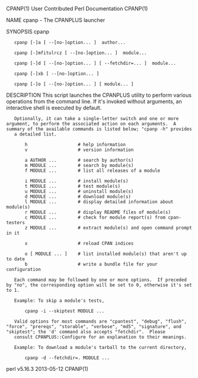 CPANP(1)                                                                             User Contributed Perl Documentation                                                                             CPANP(1)



NAME
       cpanp - The CPANPLUS launcher

SYNOPSIS
       cpanp

       cpanp [-]a [ --[no-]option... ]  author...

       cpanp [-]mfitulrcz [ --[no-]option... ]  module...

       cpanp [-]d [ --[no-]option... ] [ --fetchdir=... ]  module...

       cpanp [-]xb [ --[no-]option... ]

       cpanp [-]o [ --[no-]option... ] [ module... ]

DESCRIPTION
       This script launches the CPANPLUS utility to perform various operations from the command line. If it's invoked without arguments, an interactive shell is executed by default.

       Optionally, it can take a single-letter switch and one or more argument, to perform the associated action on each arguments.  A summary of the available commands is listed below; "cpanp -h" provides
       a detailed list.

           h                   # help information
           v                   # version information

           a AUTHOR ...        # search by author(s)
           m MODULE ...        # search by module(s)
           f MODULE ...        # list all releases of a module

           i MODULE ...        # install module(s)
           t MODULE ...        # test module(s)
           u MODULE ...        # uninstall module(s)
           d MODULE ...        # download module(s)
           l MODULE ...        # display detailed information about module(s)
           r MODULE ...        # display README files of module(s)
           c MODULE ...        # check for module report(s) from cpan-testers
           z MODULE ...        # extract module(s) and open command prompt in it

           x                   # reload CPAN indices

           o [ MODULE ... ]    # list installed module(s) that aren't up to date
           b                   # write a bundle file for your configuration

       Each command may be followed by one or more options.  If preceded by "no", the corresponding option will be set to 0, otherwise it's set to 1.

       Example: To skip a module's tests,

           cpanp -i --skiptest MODULE ...

       Valid options for most commands are "cpantest", "debug", "flush", "force", "prereqs", "storable", "verbose", "md5", "signature", and "skiptest"; the 'd' command also accepts "fetchdir".  Please
       consult CPANPLUS::Configure for an explanation to their meanings.

       Example: To download a module's tarball to the current directory,

           cpanp -d --fetchdir=. MODULE ...



perl v5.16.3                                                                                      2013-05-12                                                                                         CPANP(1)
